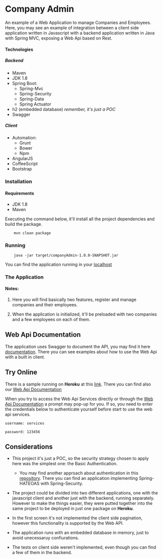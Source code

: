 # Company Admin

An example of a Web Application to manage Companies and Employees.
Here, you may see an example of integration between a client side application written in Javascript with a backend application written in Java with Spring MVC, exposing a Web Api based on Rest.

#### Technologies
##### Backend
- Maven
- JDK 1.8
- Spring Boot:
    - Spring-Mvc
    - Spring-Security
    - Spring-Data
    - Spring Actuator
- h2 (embedded database) *remember, it's just a POC*
- Swagger

##### Client
- Automation:
    - Grunt
    - Bower
    - Npm
- AngularJS
- CoffeeScript
- Bootstrap

### Installation
#### Requirements
- JDK 1.8
- Maven

Executing the command below, it'll install all the project dependencies and build the package.

```
    mvn clean package
```

### Running

```
    java -jar target/companyAdmin-1.0.0-SNAPSHOT.jar
```

You can find the application running in your [localhost](http://localhost:8080)

### The Application
#### Notes:
1. Here you will find basically two features, register and manage companies and their employees.

2. When the application is initialized, it'll be preloaded with two companies and a few employees on each of them.

## Web Api Documentation

The application uses Swagger to document the API, you may find it here [documentation](http://localhost:8080/swagger-ui.html). There you can see examples about how to use the Web Api with a built in client.

## Try Online
There is a sample running on **Heroku** at this [link](https://stark-reef-70759.herokuapp.com).
There you can find also our [Web Api Documentation](https://stark-reef-70759.herokuapp.com/swagger-ui.html)

When you try to access the Web Api Services directly or through the [Web Api Documentation](https://stark-reef-70759.herokuapp.com/swagger-ui.html) a prompt may pop-up for you. If so,  you need to enter the credentials below to authenticate yourself before start to use the web api services.
```
username: services

password: 123456
```

## Considerations

- This project it's just a POC, so the security strategy chosen to apply here was the simplest one: the Basic Authentication.

    -   You may find another approach about authentication in this [repository](https://github.com/antonioreuter/hateoas-oms-sec). There you can find an application implementing Spring-HATEOAS with Spring-Security.

- The project could be divided into two different applications, one with the javascript client and another just with the backend, running separately. However to make the things easier, they were putted together into the same project to be deployed in just one package on **Heroku**.

- In the first screen it's not implemented the client side pagination, however this functionality is supported by the Web API.

- The application runs with an embedded database in memory, just to avoid unecessaruy confiurations.

- The tests on client side weren't implemented, even though you can find a few of them in the backend.
